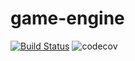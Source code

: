# game-engine

[![Build Status](https://github.com/krisukox/game-engine/workflows/Build/badge.svg)](https://github.com/krisukox/game-engine/actions)
![codecov](https://codecov.io/gh/krisukox/game-engine/branch/master/graphs/badge.svg?token=H1GXCQQ3YG)

